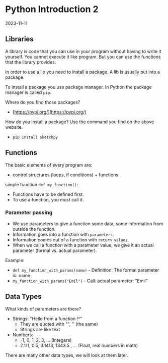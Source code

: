 # Python Introduction 2
2023-11-11

## Libraries
A library is code that you can use in your program without having to write it
yourself. You cannot execute it like program. But you can use the functions
that the library provides.

In order to use a lib you need to install a package. A lib is usually
put into a package.

To install a package you use package manager. In Python the package manager
is called `pip`.

Where do you find those packages?
- [https://pypi.org/](https://pypi.org/)

How do you install a package?
Use the command you find on the above website.
- `pip install sketchpy`

## Functions

The basic elements of every program are:
- control structures (loops, if conditions) + functions

simple function
`def my_function():`

- Functions have to be defined first.
- To use a function, you must call it.

### Parameter passing
- We use parameters to give a function some data, some information   from outside the function.
- Information goes into a function with `parameters`.
- Information comes out of a function with `return values`.
- When we call a function with a parameter value, we give it an actual parameter (formal vs. actual parameter).

Example:
- `def my_function_with_params(name)` - Definition: The formal parameter is: name
- `my_function_with_params("Emil")` - Call: actual parameter: "Emil"

## Data Types
What kinds of parameters are there?
- Strings: "Hello from a function !^"
  - They are quoted with "", '' (the same)
  - Strings are like text
- Numbers:
  - -1, 0, 1, 2, 3, ... (Integers)
  - 2.111, 0.5, 3.1413, 1343.5  , ... (Float, real numbers in math)

There are many other data types, we will look at them later.
